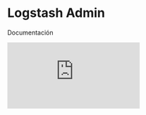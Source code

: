 # Logstash Admin
Documentación


![alt text](https://github.com/FranHerreraR/logstash/blob/main/logstash.pdf?raw=true)

